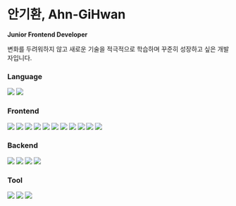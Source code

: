 # **안기환, Ahn-GiHwan**
**Junior Frontend Developer**

변화를 두려워하지 않고 새로운 기술을 적극적으로 학습하며 꾸준히 성장하고 싶은 개발자입니다.

### **Language**

<img src="https://img.shields.io/badge/JavaScript-F7DF1E?style=for-the-badge&logo=JavaScript&logoColor=white"/> <img src="https://img.shields.io/badge/TypeScript-3178C6?style=for-the-badge&logo=TypeScript&logoColor=white"/>

### **Frontend**

<img src="https://img.shields.io/badge/Vue-4FC08D?style=for-the-badge&logo=Vue.js&logoColor=white"/> <img src="https://img.shields.io/badge/Vuetify-1867C0?style=for-the-badge&logo=Vuetify&logoColor=white"/> <img src="https://img.shields.io/badge/Vuex-4FC08D?style=for-the-badge&logo=Vue.js&logoColor=white"/> <img src="https://img.shields.io/badge/React-61DAFB?style=for-the-badge&logo=React&logoColor=white"/> <img src="https://img.shields.io/badge/React_Native-0099E5?style=for-the-badge&logo=React&logoColor=white"/> <img src="https://img.shields.io/badge/Styled_Components-DB7093?style=for-the-badge&logo=styled-components&logoColor=white"/> <img src="https://img.shields.io/badge/React_Query-FF4154?style=for-the-badge&logo=react-query&logoColor=white"/> <img src="https://img.shields.io/badge/Redux-764ABC?style=for-the-badge&logo=Redux&logoColor=white"/> <img src="https://img.shields.io/badge/Storybook-FF4785?style=for-the-badge&logo=Storybook&logoColor=white"/> <img src="https://img.shields.io/badge/Webpack-8DD6F9?style=for-the-badge&logo=webpack&logoColor=white"/> <img src="https://img.shields.io/badge/Babel-F9DC3E?style=for-the-badge&logo=Babel&logoColor=white"/>

### **Backend**

<img src="https://img.shields.io/badge/Node.js-339933?style=for-the-badge&logo=Node.js&logoColor=white"/> <img src="https://img.shields.io/badge/Express-000000?style=for-the-badge&logo=Express&logoColor=white"/> <img src="https://img.shields.io/badge/MongoDB-47A248?style=for-the-badge&logo=MongoDB&logoColor=white"/> <img src="https://img.shields.io/badge/MySQL-4479A1?style=for-the-badge&logo=MySQL&logoColor=white"/>

### **Tool**

<img src="https://img.shields.io/badge/Netlify-00C7B7?style=for-the-badge&logo=Netlify&logoColor=white"/> <img src="https://img.shields.io/badge/Heroku-430098?style=for-the-badge&logo=Heroku&logoColor=white"/> <img src="https://img.shields.io/badge/Postman-FF6C37?style=for-the-badge&logo=Postman&logoColor=white"/> 

